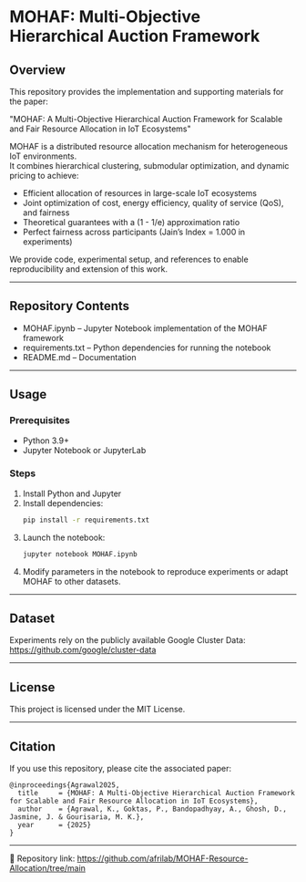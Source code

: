# MOHAF: Multi-Objective Hierarchical Auction Framework

## Overview
This repository provides the implementation and supporting materials for the paper:

"MOHAF: A Multi-Objective Hierarchical Auction Framework for Scalable and Fair Resource Allocation in IoT Ecosystems"

MOHAF is a distributed resource allocation mechanism for heterogeneous IoT environments.  
It combines hierarchical clustering, submodular optimization, and dynamic pricing to achieve:

- Efficient allocation of resources in large-scale IoT ecosystems  
- Joint optimization of cost, energy efficiency, quality of service (QoS), and fairness  
- Theoretical guarantees with a (1 - 1/e) approximation ratio  
- Perfect fairness across participants (Jain’s Index = 1.000 in experiments)  

We provide code, experimental setup, and references to enable reproducibility and extension of this work.

---

## Repository Contents
- MOHAF.ipynb – Jupyter Notebook implementation of the MOHAF framework  
- requirements.txt – Python dependencies for running the notebook  
- README.md – Documentation  

---

## Usage
### Prerequisites
- Python 3.9+  
- Jupyter Notebook or JupyterLab  

### Steps
1. Install Python and Jupyter  
2. Install dependencies:  
   ```bash
   pip install -r requirements.txt
   ```
3. Launch the notebook:  
   ```bash
   jupyter notebook MOHAF.ipynb
   ```
4. Modify parameters in the notebook to reproduce experiments or adapt MOHAF to other datasets.  

---

## Dataset
Experiments rely on the publicly available Google Cluster Data: https://github.com/google/cluster-data  

---

## License
This project is licensed under the MIT License.  

---

## Citation
If you use this repository, please cite the associated paper:

```
@inproceedings{Agrawal2025,
  title     = {MOHAF: A Multi-Objective Hierarchical Auction Framework for Scalable and Fair Resource Allocation in IoT Ecosystems},
  author    = {Agrawal, K., Goktas, P., Bandopadhyay, A., Ghosh, D., Jasmine, J. & Gourisaria, M. K.},
  year      = {2025}
}
```

---

📌 Repository link: https://github.com/afrilab/MOHAF-Resource-Allocation/tree/main
